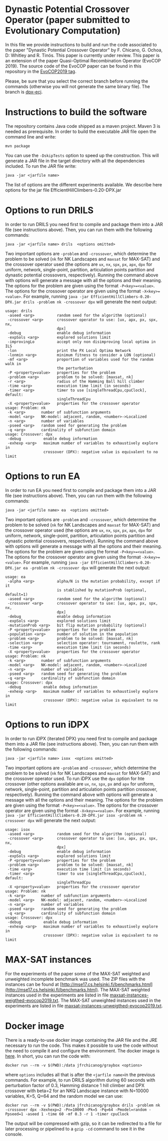# Dynastic Potential Crossover Operator (paper submitted to Evolutionary Computation)

In this file we provide instructions to build and run the code associated to the paper "Dynastic Potential Crossover Operator" by F. Chicano, G. Ochoa, D: Whitley and R. Tinós. This paper is currently under review. 
This paper is an extension of the paper Quasi-Optimal Recombination Operator (EvoCOP 2019). The source code of the EvoCOP paper can be found in this repository in the [EvoCOP2019 tag](https://github.com/jfrchicanog/EfficientHillClimbers/tree/EvoCOP2019).

Please, be sure that you select the correct branch before running the commands (otherwise you will not generate the same binary file). The branch is [dpx-ecj](https://github.com/jfrchicanog/EfficientHillClimbers/tree/dpx-ecj).


# Instructions to build the software

The repository contains Java code shipped as a maven project. Maven 3 is needed as prerequisite. In order to build the executable JAR file open the command line and write:

```
mvn package
```

You can use the `-DskipTests` option to speed up the construction. This will generate a JAR file in the target directory with all the dependencies included. To run the JAR file write:

```
java -jar <jarfile name>
```

The list of options are the different experiments available. We describe here options for the jar file EfficientHillClimbers-0.20-DPX.jar


# Options to run DRILS

In order to run DRILS you need first to compile and package them into a JAR file (see instructions above). Then, you can run them with the following commands:

```
java -jar <jarfile name> drils  <options omitted>
```

Two important options are `-problem` and `-crossover`, which determine the problem to be solved (`nk` for NK Landscapes and `maxsat` for MAX-SAT) and the crossover operator used (the options are `ux`, `nx`, `spx`, `px`, `apx`, `dpx` for uniform, network, single-point, partition, articulation points partition and dynastic potential crossovers, respectively). Running the command above with options will generate a message with all the options and their meaning. The options for the problem are given using the format `-P<key>=<value>`. The options for the crossover operator are given using the format `-X<key>=<value>`. For example, running `java -jar EfficientHillClimbers-0.20-DPX.jar drils -problem nk -crossover dpx` will generate the next output:
```
usage: drils
 -aseed <arg>          random seed for the algorithm (optional)
 -crossover <arg>      crossover operator to use: [ux, apx, px, spx, nx,
                       dpx]
 -debug                enable debug information
 -expSols <arg>        explored solutions limit
 -improvingLo          accept only non disimproving local optima in ILS
 -lon                  print the PX Local Optima Network
 -lonmin <arg>         minimum fitness to consider a LON (optional)
 -mf <arg>             proportion of variables used for the random walk in
                       the perturbation
 -P <property=value>   properties for the problem
 -problem <arg>        problem to be solved: [maxsat, nk]
 -r <arg>              radius of the Hamming Ball hill climber
 -time <arg>           execution time limit (in seconds)
 -timer <arg>          timer to use [singleThreadCpu,cpuClock], default:
                       singleThreadCpu
 -X <property=value>   properties for the crossover operator
usage: Problem: nk
 -k <arg>       number of subfunction arguments
 -model <arg>   NK-model: adjacent, random, <number>->Localized
 -n <arg>       number of variables
 -pseed <arg>   random seed for generating the problem
 -q <arg>       cardinality of subfunction domain
usage: Crossover: dpx
 -debug          enable debug information
 -exhexp <arg>   maximum number of variables to exhaustively explore in
                 crossover (DPX): negative value is equivalent to no limit
``` 


# Options to run EA

In order to run EA you need first to compile and package them into a JAR file (see instructions above). Then, you can run them with the following commands:

```
java -jar <jarfile name> ea  <options omitted>
```

Two important options are `-problem` and `-crossover`, which determine the problem to be solved (`nk` for NK Landscapes and `maxsat` for MAX-SAT) and the crossover operator used (the options are `ux`, `nx`, `spx`, `px`, `apx`, `dpx` for uniform, network, single-point, partition, articulation points partition and dynastic potential crossovers, respectively). Running the command above with options will generate a message with all the options and their meaning. The options for the problem are given using the format `-P<key>=<value>`. The options for the crossover operator are given using the format `-X<key>=<value>`. For example, running `java -jar EfficientHillClimbers-0.20-DPX.jar ea -problem nk -crossover dpx` will generate the next output:
```
usage: ea
 -alpha <arg>          alpha/N is the mutation probability, except if it
                       is stablished by mutationProb (optional, default=1)
 -aseed <arg>          random seed for the algorithm (optional)
 -crossover <arg>      crossover operator to use: [ux, apx, px, spx, nx,
                       dpx]
 -debug                enable debug information
 -expSols <arg>        explored solutions limit
 -mutationProb <arg>   bit flip mutation probability (optional)
 -P <property=value>   properties for the problem
 -population <arg>     number of solution in the population
 -problem <arg>        problem to be solved: [maxsat, nk]
 -selection <arg>      selection operator: tournament, roulette, rank
 -time <arg>           execution time limit (in seconds)
 -X <property=value>   properties for the crossover operator
usage: Problem: nk
 -k <arg>       number of subfunction arguments
 -model <arg>   NK-model: adjacent, random, <number>->Localized
 -n <arg>       number of variables
 -pseed <arg>   random seed for generating the problem
 -q <arg>       cardinality of subfunction domain
usage: Crossover: dpx
 -debug          enable debug information
 -exhexp <arg>   maximum number of variables to exhaustively explore in
                 crossover (DPX): negative value is equivalent to no limit
``` 

# Options to run iDPX

In order to run iDPX (iterated DPX) you need first to compile and package them into a JAR file (see instructions above). Then, you can run them with the following commands:

```
java -jar <jarfile name> isox  <options omitted>
```

Two important options are `-problem` and `-crossover`, which determine the problem to be solved (`nk` for NK Landscapes and `maxsat` for MAX-SAT) and the crossover operator used. To run iDPX use the `dpx` option for hte crossover (other options available are `ux`, `nx`, `spx`, `px` and `apx` for uniform, network, single-point, partition and articulation points partition crossover, respectively). Running the command above with options will generate a message with all the options and their meaning. The options for the problem are given using the format `-P<key>=<value>`. The options for the crossover operator are given using the format `-X<key>=<value>`. For example, running `java -jar EfficientHillClimbers-0.20-DPX.jar isox -problem nk -crossover dpx` will generate the next output:
```
usage: isox
 -aseed <arg>          random seed for the algorithm (optional)
 -crossover <arg>      crossover operator to use: [ux, apx, px, spx, nx,
                       dpx]
 -debug                enable debug information
 -expSols <arg>        explored solutions limit
 -P <property=value>   properties for the problem
 -problem <arg>        problem to be solved: [maxsat, nk]
 -time <arg>           execution time limit (in seconds)
 -timer <arg>          timer to use [singleThreadCpu,cpuClock], default:
                       singleThreadCpu
 -X <property=value>   properties for the crossover operator
usage: Problem: nk
 -k <arg>       number of subfunction arguments
 -model <arg>   NK-model: adjacent, random, <number>->Localized
 -n <arg>       number of variables
 -pseed <arg>   random seed for generating the problem
 -q <arg>       cardinality of subfunction domain
usage: Crossover: dpx
 -debug          enable debug information
 -exhexp <arg>   maximum number of variables to exhaustively explore in
                 crossover (DPX): negative value is equivalent to no limit
``` 

# MAX-SAT instances

For the experiments of the paper some of the MAX-SAT weighted and unweighted incomplete benchmark was used. The ZIP files with the instances can be found at [http://mse17.cs.helsinki.fi/benchmarks.html](http://mse17.cs.helsinki.fi/benchmarks.html). The MAX-SAT weighted instances used in the experiments are listed in file [maxsat-instances-weigthed-evocop2019.txt](../../../maxsat-instances-weigthed-evocop2019.txt). The MAX-SAT unweighted instances used in the experiments are listed in file [maxsat-instances-unweigthed-evocop2019.txt](../../../maxsat-instances-unweigthed-evocop2019.txt).

# Docker image

There is a ready-to-use docker image containing the JAR file and the JRE necessary to run the code. This makes it possible to use the code without the need to compile it and configure the environment. The docker image is [here](https://hub.docker.com/r/jfrchicanog/graybox). In short, you can run the code with:
```
docker run --rm -v $(PWD):/data jfrchicanog/graybox <options>
```
where `options` includes all that is after the `<jarfile name>`in the previous commands. For example, to run DRILS algorithm during 60 seconds with perturbation factor of 0.3, Hamming distance 1 hill climber and DPX crossover with beta=2 for an NKQ Landscape instance with N=10000 variables, K=5, Q=64 and the random model we can use:
```
docker run --rm -v $(PWD):/data jfrchicanog/graybox drils -problem nk -crossover dpx -Xexhexp=2 -Pn=10000 -Pk=5 -Pq=64 -Pmodel=random -Ppseed=1 -aseed 1 -time 60 -mf 0.3 -r 1 -timer cpuClock
```
The output will be compressed with gzip, so it can be redirected to a file for later processing or pipelined to a `gzip -cd` command to see it in the console.
